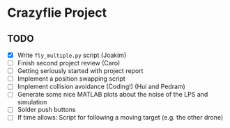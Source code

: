 # Crazyflie Project

## TODO


- [x] Write `fly_multiple.py` script (Joakim)
- [ ] Finish second project review (Caro)
- [ ] Getting seriously started with project report
- [ ] Implement a position swapping script
- [ ] Implement collision avoidance (Coding!) (Hui and Pedram)
- [ ] Generate some nice MATLAB plots about the noise of the LPS and simulation
- [ ] Solder push buttons
- [ ] If time allows: Script for following a moving target (e.g. the other drone)
